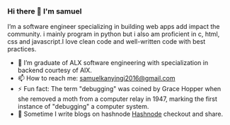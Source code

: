 ### Hi there 👋 I'm samuel
I’m a software engineer specializing in building web apps add impact the community. i mainly program in python but i also am proficient in c, html, css and javascript.I love clean code and well-written code with best practices.
- 🌱 I’m graduate of ALX software engineering with specialization in backend courtesy of AlX.
- 📫 How to reach me: samuelkanyingi2016@gmail.com
- ⚡ Fun fact: The term "debugging" was coined by Grace Hopper when she removed a moth from a computer relay in 1947, marking the first instance of "debugging" a computer system.
- 📝 Sometime I write blogs on hashnode [Hashnode](https://skanyingi.hashnode.dev/) checkout and share.
<!--
**samuelkanyingi/samuelkanyingi** is a ✨ _special_ ✨ repository because its `README.md` (this file) appears on your GitHub profile.

Here are some ideas to get you started:

- 🔭 I’m currently working on ...
- 🌱 I’m currently learning ...
- 👯 I’m looking to collaborate on ...
- 🤔 I’m looking for help with ...
- 💬 Ask me about ...
- 📫 How to reach me: 
- 😄 Pronouns: ...
- ⚡ Fun fact: ...
-->
